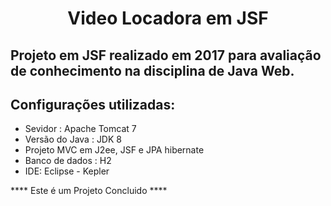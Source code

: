 <h1 align="center"> Video Locadora em JSF </h1>

## Projeto em JSF realizado em 2017 para avaliação de conhecimento na disciplina de Java Web. 

## Configurações utilizadas:
   - Sevidor : Apache Tomcat 7
   - Versão do Java : JDK 8
   - Projeto MVC em J2ee, JSF e JPA hibernate
   - Banco de dados : H2
   - IDE: Eclipse - Kepler 
   
**** Este é um Projeto Concluido ****
